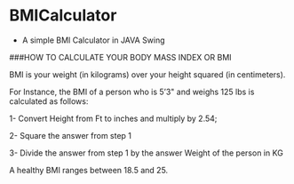 # BMICalculator
- A simple BMI Calculator in JAVA Swing

###HOW TO CALCULATE YOUR BODY MASS INDEX OR BMI

BMI is your weight (in kilograms) over your height squared (in centimeters).

For Instance, the BMI of a person who is 5’3" and weighs 125 lbs is calculated as follows:

1- Convert Height from Ft to inches and multiply by 2.54;


2- Square the answer from step 1


3- Divide the answer from step 1 by the answer Weight of the person in KG


A healthy BMI ranges between 18.5 and 25.